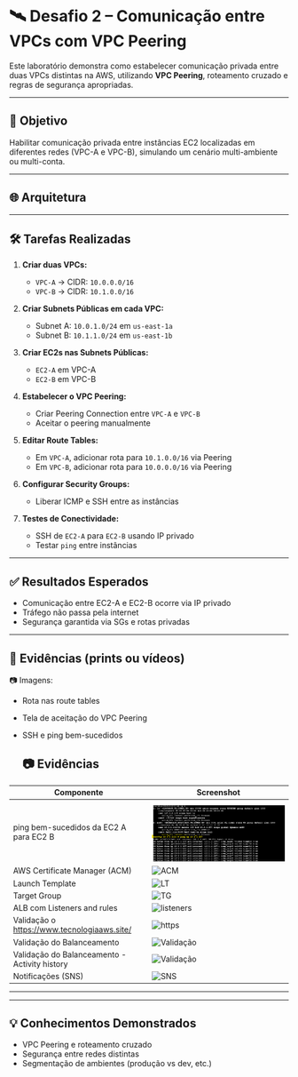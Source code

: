 # 🛰️ Desafio 2 – Comunicação entre VPCs com VPC Peering

Este laboratório demonstra como estabelecer comunicação privada entre duas VPCs distintas na AWS, utilizando **VPC Peering**, roteamento cruzado e regras de segurança apropriadas.

---

## 🎯 Objetivo

Habilitar comunicação privada entre instâncias EC2 localizadas em diferentes redes (VPC-A e VPC-B), simulando um cenário multi-ambiente ou multi-conta.

---

## 🌐 Arquitetura


---

## 🛠️ Tarefas Realizadas

1. **Criar duas VPCs:**
   - `VPC-A` → CIDR: `10.0.0.0/16`
   - `VPC-B` → CIDR: `10.1.0.0/16`

2. **Criar Subnets Públicas em cada VPC:**
   - Subnet A: `10.0.1.0/24` em `us-east-1a`
   - Subnet B: `10.1.1.0/24` em `us-east-1b`

3. **Criar EC2s nas Subnets Públicas:**
   - `EC2-A` em VPC-A
   - `EC2-B` em VPC-B

4. **Estabelecer o VPC Peering:**
   - Criar Peering Connection entre `VPC-A` e `VPC-B`
   - Aceitar o peering manualmente

5. **Editar Route Tables:**
   - Em `VPC-A`, adicionar rota para `10.1.0.0/16` via Peering
   - Em `VPC-B`, adicionar rota para `10.0.0.0/16` via Peering

6. **Configurar Security Groups:**
   - Liberar ICMP e SSH entre as instâncias

7. **Testes de Conectividade:**
   - SSH de `EC2-A` para `EC2-B` usando IP privado
   - Testar `ping` entre instâncias

---

## ✅ Resultados Esperados

- Comunicação entre EC2-A e EC2-B ocorre via IP privado
- Tráfego não passa pela internet
- Segurança garantida via SGs e rotas privadas

---

## 📸 Evidências (prints ou vídeos)

📷 Imagens:
- Rota nas route tables
- Tela de aceitação do VPC Peering
- SSH e ping bem-sucedidos

  ## 📷 Evidências

| Componente                      | Screenshot                         |
|---------------------------------|-------------------------------------|
| ping bem-sucedidos da EC2 A para EC2 B                            | ![Ping](evidencias/ping.png)|
| AWS Certificate Manager (ACM)   | ![ACM](evidencias/cm.png)          |
| Launch Template                 | ![LT](evidencias/Launch1.png)      |
| Target Group                    | ![TG](evidencias/tg1.png)          |
| ALB com Listeners and rules           | ![listeners](evidencias/listeners.png)         |
| Validação o https://www.tecnologiaaws.site/     | ![https](evidencias/https.png)|
| Validação do Balanceamento     | ![Validação](evidencias/teste2.png)|
| Validação do Balanceamento - Activity history     | ![Validação](evidencias/teste3.png)|
| Notificações (SNS)             | ![SNS](evidencias/ntf.png)         |

---

---

## 💡 Conhecimentos Demonstrados

- VPC Peering e roteamento cruzado
- Segurança entre redes distintas
- Segmentação de ambientes (produção vs dev, etc.)

